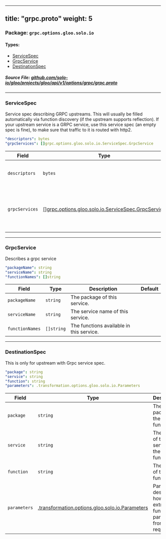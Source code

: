 
---
title: "grpc.proto"
weight: 5
---

<!-- Code generated by solo-kit. DO NOT EDIT. -->


### Package: `grpc.options.gloo.solo.io` 
#### Types:


- [ServiceSpec](#servicespec)
- [GrpcService](#grpcservice)
- [DestinationSpec](#destinationspec)
  



##### Source File: [github.com/solo-io/gloo/projects/gloo/api/v1/options/grpc/grpc.proto](https://github.com/solo-io/gloo/blob/master/projects/gloo/api/v1/options/grpc/grpc.proto)





---
### ServiceSpec

 
Service spec describing GRPC upstreams. This will usually be filled
automatically via function discovery (if the upstream supports reflection).
If your upstream service is a GRPC service, use this service spec (an empty
spec is fine), to make sure that traffic to it is routed with http2.

```yaml
"descriptors": bytes
"grpcServices": []grpc.options.gloo.solo.io.ServiceSpec.GrpcService

```

| Field | Type | Description | Default |
| ----- | ---- | ----------- |----------- | 
| `descriptors` | `bytes` | Descriptors that contain information of the services listed below. this is a serialized google.protobuf.FileDescriptorSet. |  |
| `grpcServices` | [[]grpc.options.gloo.solo.io.ServiceSpec.GrpcService](../grpc.proto.sk/#grpcservice) | List of services used by this upstream. For a grpc upstream where you don't need to use Gloo's function routing, this can be an empty list. These services must be present in the descriptors. |  |




---
### GrpcService

 
Describes a grpc service

```yaml
"packageName": string
"serviceName": string
"functionNames": []string

```

| Field | Type | Description | Default |
| ----- | ---- | ----------- |----------- | 
| `packageName` | `string` | The package of this service. |  |
| `serviceName` | `string` | The service name of this service. |  |
| `functionNames` | `[]string` | The functions available in this service. |  |




---
### DestinationSpec

 
This is only for upstream with Grpc service spec.

```yaml
"package": string
"service": string
"function": string
"parameters": .transformation.options.gloo.solo.io.Parameters

```

| Field | Type | Description | Default |
| ----- | ---- | ----------- |----------- | 
| `package` | `string` | The proto package of the function. |  |
| `service` | `string` | The name of the service of the function. |  |
| `function` | `string` | The name of the function. |  |
| `parameters` | [.transformation.options.gloo.solo.io.Parameters](../../transformation/parameters.proto.sk/#parameters) | Parameters describe how to extract the function parameters from the request. |  |





<!-- Start of HubSpot Embed Code -->
<script type="text/javascript" id="hs-script-loader" async defer src="//js.hs-scripts.com/5130874.js"></script>
<!-- End of HubSpot Embed Code -->
